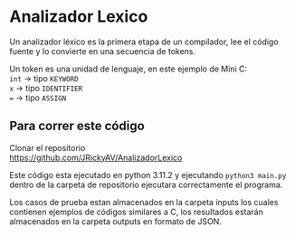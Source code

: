 # Analizador Lexico

Un analizador léxico es la primera etapa de un compilador, lee el código fuente y lo convierte en una secuencia de tokens.

Un token es una unidad de lenguaje, en este ejemplo de Mini C: <br>
`int` -> tipo `KEYWORD` <br>
`x` -> tipo `IDENTIFIER` <br>
`=` -> tipo `ASSIGN` <br>

## Para correr este código

Clonar el repositorio <br>
https://github.com/JRickyAV/AnalizadorLexico


Este código esta ejecutado en python 3.11.2 y ejecutando `python3 main.py` dentro de la carpeta de repositorio ejecutara correctamente el programa.

Los casos de prueba estan almacenados en la carpeta inputs los cuales contienen ejemplos de códigos similares a C, los resultados estarán almacenados en la carpeta outputs en formato de JSON.


